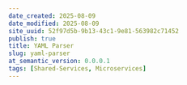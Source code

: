 ```yaml
---
date_created: 2025-08-09
date_modified: 2025-08-09
site_uuid: 52f97d5b-9b13-43c1-9e81-563982c71452
publish: true
title: YAML Parser
slug: yaml-parser
at_semantic_version: 0.0.0.1
tags: [Shared-Services, Microservices]
---
```

